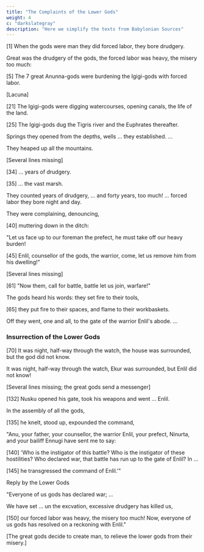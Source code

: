 ```yaml
---
title: "The Complaints of the Lower Gods"
weight: 4
c: "darkslategray"
description: "Here we simplify the texts from Babylonian Sources"
---
```




[1] When the gods were man they did forced labor, they bore drudgery.

Great was the drudgery of the gods, the forced labor was heavy, the misery too much:

[5] The 7 great Anunna-gods were burdening the Igigi-gods with forced labor.

[Lacuna]

[21] The Igigi-gods were digging watercourses, opening canals, the life of the land.

[25] The Igigi-gods dug the Tigris river and the Euphrates thereafter.

Springs they opened from the depths, wells ... they established.
...

They heaped up all the mountains.

[Several lines missing]

[34]  ... years of drudgery.

[35] ... the vast marsh.

They counted years of drudgery,
... and forty years, too much!
... forced labor they bore night and day.

They were complaining, denouncing,

[40] muttering down in the ditch:

"Let us face up to our foreman the prefect, he must take off our heavy burden!



[45] Enlil, counsellor of the gods, the warrior, come, let us remove him from his dwelling!"

[Several lines missing]


[61] "Now them, call for battle, battle let us join, warfare!"

The gods heard his words: they set fire to their tools,


[65] they put fire to their spaces, and flame to their workbaskets.

Off they went, one and all, to the gate of the warrior Enlil's abode.
...

### Insurrection of the Lower Gods

[70] It was night, half-way through the watch, the house was surrounded, but the god did not know.

It was night, half-way through the watch, Ekur was surrounded, but Enlil did not know!

[Several lines missing; the great gods send a messenger]

<!-- The Great Gods Send a Messenger  -->

[132] Nusku opened his gate, took his weapons and went ... Enlil.

In the assembly of all the gods,

[135] he knelt, stood up, expounded the command,

"Anu, your father, your counsellor, the warrior Enlil, your prefect, Ninurta, and your bailiff Ennugi have sent me to say:

[140] 'Who is the instigator of this battle? Who is the instigator of these hostilities?
Who declared war, that battle has run up to the gate of Enlil?
In ...

[145] he transgressed the command of Enlil.'"

Reply by the Lower Gods

"Everyone of us gods has declared war;
...

We have set ... un the excvation, excessive drudgery has killed us,

[150] our forced labor was heavy, the misery too much!
Now, everyone of us gods has resolved on a reckoning with Enlil."

[The great gods decide to create man, to relieve the lower gods from their misery.]



